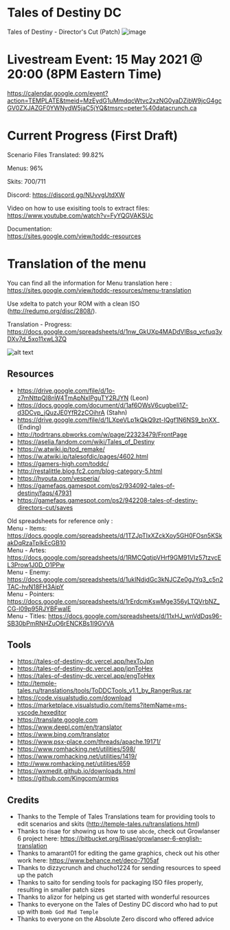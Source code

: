 # Tales of Destiny DC
Tales of Destiny - Director's Cut (Patch)
![image](https://user-images.githubusercontent.com/77897370/117694591-50db8180-b18d-11eb-852d-7aaedf63c962.png)

# Livestream Event: 15 May 2021 @ 20:00 (8PM Eastern Time)
https://calendar.google.com/event?action=TEMPLATE&tmeid=MzEydG1uMmdqcWtvc2xzNG0yaDZibW9jcG4gcGV0ZXJAZGF0YWNydW5jaC5jYQ&tmsrc=peter%40datacrunch.ca

# Current Progress (First Draft)
Scenario Files Translated: 99.82%

Menus: 96%

Skits: 700/711

Discord: 
https://discord.gg/NUvvgUtdXW

Video on how to use exisiting tools to extract files:  
https://www.youtube.com/watch?v=FyYQGVAKSUc  

Documentation:  
https://sites.google.com/view/toddc-resources

# Translation of the menu
You can find all the information for Menu translation here : https://sites.google.com/view/toddc-resources/menu-translation

Use xdelta to patch your ROM with a clean ISO (http://redump.org/disc/2808/).  

Translation - Progress: https://docs.google.com/spreadsheets/d/1nw_GkUXp4MADdVlBsq_vcfuq3yDXv7d_5xo11xwL3ZQ

![alt text](https://raw.githubusercontent.com/pnvnd/Tales-of-Destiny-DC/master/menu_patch.png "Sample menu patch.")


## Resources
- https://drive.google.com/file/d/1o-z7mNttpQI8nW4TmApNxIPguTY2RJYN (Leon)
- https://docs.google.com/document/d/1af6OWsV6cugbeIi1Z-d3DCvp_jQuzJE0YfR2zCOihrA (Stahn)
- https://drive.google.com/file/d/1LXpeVLp1kQkQ9zt-lQgf1N6NS9_bnXX_ (Ending)
- http://todrtrans.pbworks.com/w/page/22323479/FrontPage
- https://aselia.fandom.com/wiki/Tales_of_Destiny
- https://w.atwiki.jp/tod_remake/
- https://w.atwiki.jp/talesofdic/pages/4602.html
- https://gamers-high.com/toddc/
- http://restalittle.blog.fc2.com/blog-category-5.html
- https://hyouta.com/vesperia/
- https://gamefaqs.gamespot.com/ps2/934092-tales-of-destiny/faqs/47931
- https://gamefaqs.gamespot.com/ps2/942208-tales-of-destiny-directors-cut/saves

Old spreadsheets for reference only :   
Menu - Items: https://docs.google.com/spreadsheets/d/1TZJpTIxXZckXoy5GH0FOsn5KSkakDqRzaTpIkEcGB10  
Menu - Artes: https://docs.google.com/spreadsheets/d/1RMCQqtipVHrf9GM91VIz57tzvcEL3Prow1J0D_O1PPw  
Menu - Enemy: https://docs.google.com/spreadsheets/d/1ukINdjdGc3kNJCZe0gJYq3_c5n2TAC-hvN18FH3AipY  
Menu - Pointers: https://docs.google.com/spreadsheets/d/1rErdcmKswMge356yLTQVrbNZ_CG-l09p95RJYBFwalE  
Menu - Titles: https://docs.google.com/spreadsheets/d/11xHJ_wnVdDqs96-SB30bPmRNHZuO6rENCKBs1I9GVVA  

## Tools
- https://tales-of-destiny-dc.vercel.app/hexToJpn
- https://tales-of-destiny-dc.vercel.app/jpnToHex
- https://tales-of-destiny-dc.vercel.app/engToHex
- http://temple-tales.ru/translations/tools/ToDDCTools_v1.1_by_RangerRus.rar
- https://code.visualstudio.com/download
- https://marketplace.visualstudio.com/items?itemName=ms-vscode.hexeditor
- https://translate.google.com
- https://www.deepl.com/en/translator
- https://www.bing.com/translator
- https://www.psx-place.com/threads/apache.19171/
- https://www.romhacking.net/utilities/598/
- https://www.romhacking.net/utilities/1419/
- http://www.romhacking.net/utilities/659
- https://wxmedit.github.io/downloads.html
- https://github.com/Kingcom/armips

## Credits
- Thanks to the Temple of Tales Translations team for providing tools to edit scenarios and skits (http://temple-tales.ru/translations.html) 
- Thanks to risae for showing us how to use `abcde`, check out Growlanser 6 project here: https://bitbucket.org/Risae/growlanser-6-english-translation
- Thanks to amarant01 for editing the game graphics, check out his other work here: https://www.behance.net/deco-7105af
- Thanks to dizzycrunch and chucho1224 for sending resources to speed up the patch
- Thanks to saito for sending tools for packaging ISO files properly, resulting in smaller patch sizes
- Thanks to alizor for helping us get started with wonderful resources
- Thanks to everyone on the Tales of Destiny DC discord who had to put up with `Bomb God Mad Temple`
- Thanks to everyone on the Absolute Zero discord who offered advice
